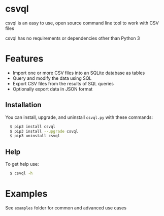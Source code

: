 # csvql
csvql is an easy to use, open source command line tool to
work with CSV files

csvql has no requirements or dependencies other than Python 3

# Features
- Import one or more CSV files into an SQLite database as tables
- Query and modify the data using SQL
- Export CSV files from the results of SQL queries
- Optionally export data in JSON format

## Installation

You can install, upgrade, and uninstall ``csvql.py`` with these commands:

```sh
  $ pip3 install csvql
  $ pip3 install --upgrade csvql
  $ pip3 uninstall csvql
```

## Help

To get help use:

```sh
  $ csvql -h
```

# Examples

See ``examples`` folder for common and advanced use cases

